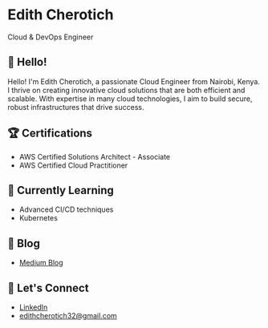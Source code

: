 # Edith Cherotich

Cloud & DevOps Engineer 

## 👋 Hello!

Hello! I'm Edith Cherotich, a passionate Cloud Engineer from Nairobi, Kenya. I thrive on creating innovative cloud solutions that are both efficient and scalable. With expertise in many cloud technologies, I aim to build secure, robust infrastructures that drive success.

## 🏆 Certifications

- AWS Certified Solutions Architect - Associate
- AWS Certified Cloud Practitioner

## 🌱 Currently Learning

- Advanced CI/CD techniques
- Kubernetes

## 📝 Blog

- [Medium Blog](https://medium.com/@edithcherotich32)

## 💬 Let's Connect

- [LinkedIn](https://www.linkedin.com/in/edith-cherotich/)
- [edithcherotich32@gmail.com](mailto:edithcherotich32@gmail.com)

